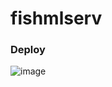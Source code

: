 # fishmlserv

### Deploy
![image](https://github.com/user-attachments/assets/8ec13e34-2e40-409d-b03b-5c49e5d243ba)
